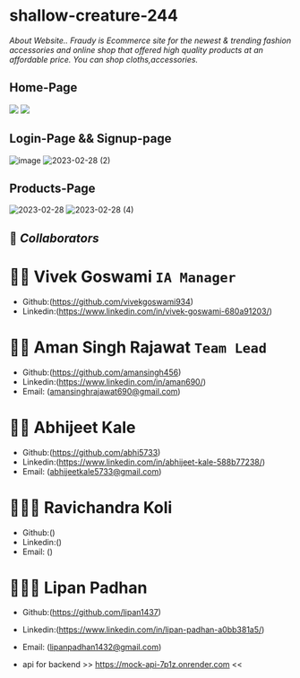 # shallow-creature-244
*About Website..*
*Fraudy is Ecommerce site for the newest & trending fashion accessories and online shop that offered high quality products at an affordable price. You can shop cloths,accessories.*

## Home-Page
![](https://github.com/amansingh456/shallow-creature-244/blob/main/Screenshot%20(76).png)
![](https://github.com/amansingh456/shallow-creature-244/blob/main/Screenshot%20(77).png)

## Login-Page && Signup-page
![image](https://user-images.githubusercontent.com/107528217/221772654-933ec72d-2113-4476-8036-659d54d9763e.png)
![2023-02-28 (2)](https://user-images.githubusercontent.com/107528217/221772944-9238bddd-045c-460d-b6ff-d645256060b3.png)

## Products-Page
![2023-02-28](https://user-images.githubusercontent.com/107528217/221773284-3641d5fa-922e-4187-9aab-45a1bcbab770.png)
![2023-02-28 (4)](https://user-images.githubusercontent.com/107528217/221773463-a164131b-8b27-4999-a334-44409f03b368.png)





## 🤝 **_Collaborators_**


# 🧔🏻 **Vivek Goswami** `IA Manager`

- Github:(https://github.com/vivekgoswami934)
- Linkedin:(https://www.linkedin.com/in/vivek-goswami-680a91203/)



# 🧔🏻 **Aman Singh Rajawat** `Team Lead`

- Github:(https://github.com/amansingh456)
- Linkedin:(https://www.linkedin.com/in/aman690/)
- Email: (amansinghrajawat690@gmail.com)

# 🧑🏻 **Abhijeet Kale**

- Github:(https://github.com/abhi5733)
- Linkedin:(https://www.linkedin.com/in/abhijeet-kale-588b77238/)
- Email: (abhijeetkale5733@gmail.com)

# 👱🏻‍♂️ **Ravichandra Koli**

- Github:()
- Linkedin:()
- Email: ()

# 🧑🏻‍🦰 **Lipan Padhan**

- Github:(https://github.com/lipan1437)
- Linkedin:(https://www.linkedin.com/in/lipan-padhan-a0bb381a5/)
- Email: (lipanpadhan1432@gmail.com)


- api for backend >> https://mock-api-7p1z.onrender.com <<



